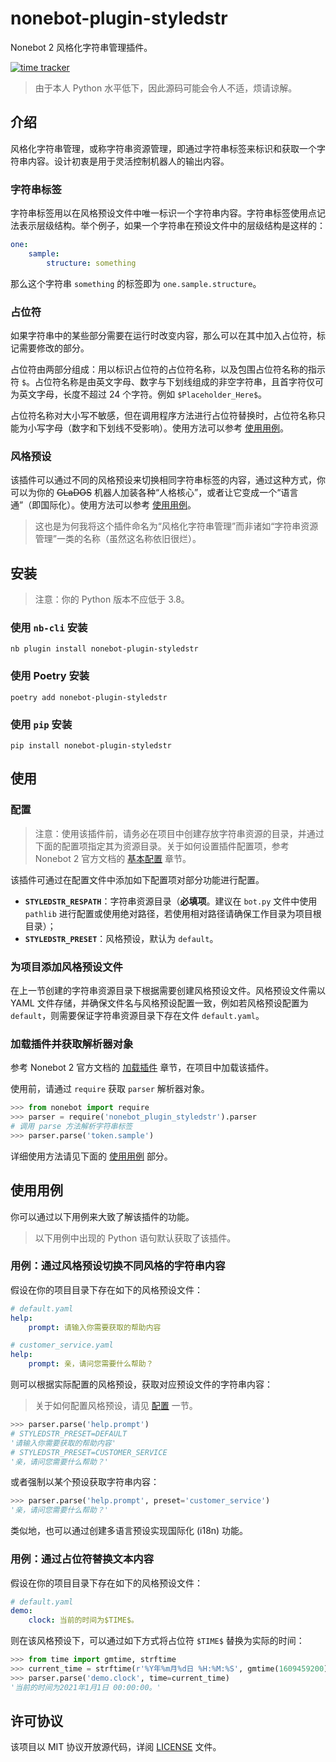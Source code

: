 # nonebot-plugin-styledstr

Nonebot 2 风格化字符串管理插件。

[![time tracker](https://wakatime.com/badge/github/jks15satoshi/nonebot_plugin_styledstr.svg)](https://wakatime.com/badge/github/jks15satoshi/nonebot_plugin_styledstr)

> 由于本人 Python 水平低下，因此源码可能会令人不适，烦请谅解。

## 介绍

风格化字符串管理，或称字符串资源管理，即通过字符串标签来标识和获取一个字符串内容。设计初衷是用于灵活控制机器人的输出内容。

### 字符串标签

字符串标签用以在风格预设文件中唯一标识一个字符串内容。字符串标签使用点记法表示层级结构。举个例子，如果一个字符串在预设文件中的层级结构是这样的：

````yaml
one:
    sample:
        structure: something
````

那么这个字符串 `something` 的标签即为 `one.sample.structure`。

### 占位符

如果字符串中的某些部分需要在运行时改变内容，那么可以在其中加入占位符，标记需要修改的部分。

占位符由两部分组成：用以标识占位符的占位符名称，以及包围占位符名称的指示符 `$`。占位符名称是由英文字母、数字与下划线组成的非空字符串，且首字符仅可为英文字母，长度不超过 24 个字符。例如 `$Placeholder_Here$`。

占位符名称对大小写不敏感，但在调用程序方法进行占位符替换时，占位符名称只能为小写字母（数字和下划线不受影响）。使用方法可以参考 [使用用例](#用例：通过占位符替换文本内容)。

### 风格预设

该插件可以通过不同的风格预设来切换相同字符串标签的内容，通过这种方式，你可以为你的 ~~GLaDOS~~ 机器人加装各种“人格核心”，或者让它变成一个“语言通”（即国际化）。使用方法可以参考 [使用用例](#用例：通过风格预设切换不同风格的字符串内容)。

> 这也是为何我将这个插件命名为“风格化字符串管理”而非诸如“字符串资源管理”一类的名称（虽然这名称依旧很烂）。

## 安装

> 注意：你的 Python 版本不应低于 3.8。

### 使用 `nb-cli` 安装

````shell
nb plugin install nonebot-plugin-styledstr
````

### 使用 Poetry 安装

````shell
poetry add nonebot-plugin-styledstr
````

### 使用 `pip` 安装

````shell
pip install nonebot-plugin-styledstr
````

## 使用

### 配置

> 注意：使用该插件前，请务必在项目中创建存放字符串资源的目录，并通过下面的配置项指定其为资源目录。关于如何设置插件配置项，参考 Nonebot 2 官方文档的 [基本配置](https://v2.nonebot.dev/guide/basic-configuration.html) 章节。

该插件可通过在配置文件中添加如下配置项对部分功能进行配置。

- **`STYLEDSTR_RESPATH`**：字符串资源目录（**必填项**。建议在 `bot.py` 文件中使用 `pathlib` 进行配置或使用绝对路径，若使用相对路径请确保工作目录为项目根目录）；
- **`STYLEDSTR_PRESET`**：风格预设，默认为 `default`。

### 为项目添加风格预设文件

在上一节创建的字符串资源目录下根据需要创建风格预设文件。风格预设文件需以 YAML 文件存储，并确保文件名与风格预设配置一致，例如若风格预设配置为 `default`，则需要保证字符串资源目录下存在文件 `default.yaml`。

### 加载插件并获取解析器对象

参考 Nonebot 2 官方文档的 [加载插件](https://v2.nonebot.dev/guide/loading-a-plugin.html) 章节，在项目中加载该插件。

使用前，请通过 `require` 获取 `parser` 解析器对象。

````python
>>> from nonebot import require
>>> parser = require('nonebot_plugin_styledstr').parser
# 调用 parse 方法解析字符串标签
>>> parser.parse('token.sample')
````

详细使用方法请见下面的 [使用用例](#使用用例) 部分。

## 使用用例

你可以通过以下用例来大致了解该插件的功能。

> 以下用例中出现的 Python 语句默认获取了该插件。

### 用例：通过风格预设切换不同风格的字符串内容

假设在你的项目目录下存在如下的风格预设文件：

````yaml
# default.yaml
help:
    prompt: 请输入你需要获取的帮助内容

# customer_service.yaml
help:
    prompt: 亲，请问您需要什么帮助？
````

则可以根据实际配置的风格预设，获取对应预设文件的字符串内容：

> 关于如何配置风格预设，请见 [配置](#配置) 一节。

````python
>>> parser.parse('help.prompt')
# STYLEDSTR_PRESET=DEFAULT
'请输入你需要获取的帮助内容'
# STYLEDSTR_PRESET=CUSTOMER_SERVICE
'亲，请问您需要什么帮助？'
````

或者强制以某个预设获取字符串内容：

````python
>>> parser.parse('help.prompt', preset='customer_service')
'亲，请问您需要什么帮助？'
````

类似地，也可以通过创建多语言预设实现国际化 (i18n) 功能。

### 用例：通过占位符替换文本内容

假设在你的项目目录下存在如下的风格预设文件：

````yaml
# default.yaml
demo:
    clock: 当前的时间为$TIME$。
````

则在该风格预设下，可以通过如下方式将占位符 `$TIME$` 替换为实际的时间：

````python
>>> from time import gmtime, strftime
>>> current_time = strftime(r'%Y年%m月%d日 %H:%M:%S', gmtime(1609459200))
>>> parser.parse('demo.clock', time=current_time)
'当前的时间为2021年1月1日 00:00:00。'
````

## 许可协议

该项目以 MIT 协议开放源代码，详阅 [LICENSE](LICENSE) 文件。
